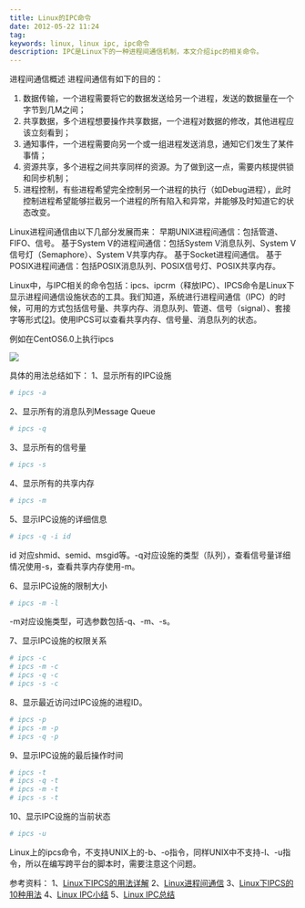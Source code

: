 ```yaml
---
title: Linux的IPC命令
date: 2012-05-22 11:24
tag: 
keywords: linux, linux ipc, ipc命令
description: IPC是Linux下的一种进程间通信机制，本文介绍ipc的相关命令。
---
```


进程间通信概述
进程间通信有如下的目的：

1. 数据传输，一个进程需要将它的数据发送给另一个进程，发送的数据量在一个字节到几M之间；
2. 共享数据，多个进程想要操作共享数据，一个进程对数据的修改，其他进程应该立刻看到；
3. 通知事件，一个进程需要向另一个或一组进程发送消息，通知它们发生了某件事情；
4. 资源共享，多个进程之间共享同样的资源。为了做到这一点，需要内核提供锁和同步机制；
5. 进程控制，有些进程希望完全控制另一个进程的执行（如Debug进程），此时控制进程希望能够拦截另一个进程的所有陷入和异常，并能够及时知道它的状态改变。

Linux进程间通信由以下几部分发展而来：
早期UNIX进程间通信：包括管道、FIFO、信号。
基于System V的进程间通信：包括System V消息队列、System V信号灯（Semaphore）、System V共享内存。
基于Socket进程间通信。
基于POSIX进程间通信：包括POSIX消息队列、POSIX信号灯、POSIX共享内存。

Linux中，与IPC相关的命令包括：ipcs、ipcrm（释放IPC）、IPCS命令是Linux下显示进程间通信设施状态的工具。我们知道，系统进行进程间通信（IPC）的时候，可用的方式包括信号量、共享内存、消息队列、管道、信号（signal）、套接字等形式[[2](http://www.cnblogs.com/linshui91/archive/2010/09/29/1838770.html)]。使用IPCS可以查看共享内存、信号量、消息队列的状态。

例如在CentOS6.0上执行ipcs

![](/20120522-ipcs/201205221123421706.png)

具体的用法总结如下：
1、显示所有的IPC设施
```sh
# ipcs -a
```

2、显示所有的消息队列Message Queue
```sh
# ipcs -q
```

3、显示所有的信号量
```sh
# ipcs -s
```

4、显示所有的共享内存
```sh
# ipcs -m
```

5、显示IPC设施的详细信息
```sh
# ipcs -q -i id
```
id 对应shmid、semid、msgid等。-q对应设施的类型（队列），查看信号量详细情况使用-s，查看共享内存使用-m。

6、显示IPC设施的限制大小
```sh
# ipcs -m -l
```
-m对应设施类型，可选参数包括-q、-m、-s。

7、显示IPC设施的权限关系
```sh
# ipcs -c
# ipcs -m -c
# ipcs -q -c
# ipcs -s -c
```

8、显示最近访问过IPC设施的进程ID。
```sh
# ipcs -p
# ipcs -m -p
# ipcs -q -p
```

9、显示IPC设施的最后操作时间
```sh
# ipcs -t
# ipcs -q -t
# ipcs -m -t
# ipcs -s -t
```

10、显示IPC设施的当前状态
```sh
# ipcs -u
```

Linux上的ipcs命令，不支持UNIX上的-b、-o指令，同样UNIX中不支持-l、-u指令，所以在编写跨平台的脚本时，需要注意这个问题。

参考资料：
1、[Linux下IPCS的用法详解](http://wenku.baidu.com/view/58048caddd3383c4bb4cd26f.html)
2、[Linux进程间通信](http://www.cnblogs.com/linshui91/archive/2010/09/29/1838770.html)
3、[Linux下IPCS的10种用法](http://blog.csdn.net/bonny95/article/details/6442821)
4、[Linux IPC小结](http://www.linuxdiyf.com/viewarticle.php?id=6783)
5、[Linux IPC总结](http://www.cnblogs.com/wangkangluo1/archive/2012/05/14/2498786.html)
